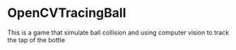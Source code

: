 # OpenCVTracingBall
This is a game that simulate ball collision and using computer vision to track the tap of the bottle
